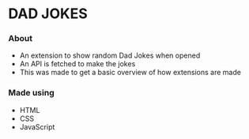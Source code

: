 <h1> DAD JOKES </h1> 

<h3>About</h3>

<ul>
  <li>An extension to show random Dad Jokes when opened</li>
  <li>An API is fetched to make the jokes</li>
  <li>This was made to get a basic overview of how extensions are made</li>
</ul>

<h3>Made using</h3>

<ul>
  <li>HTML</li>
  <li>CSS</li>
  <li>JavaScript</li>
</ul>



